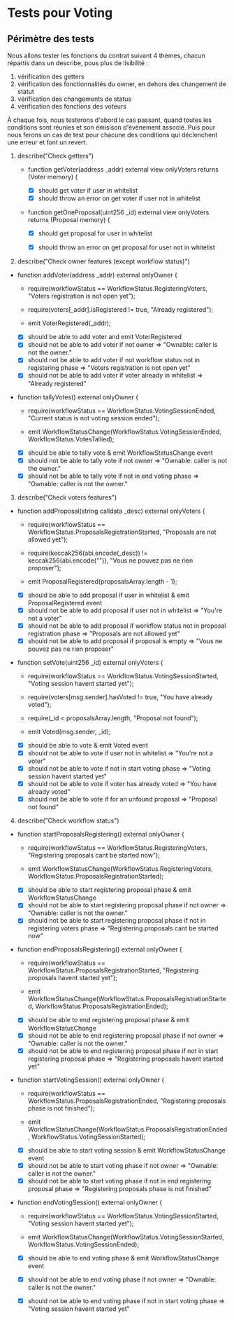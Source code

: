 # Tests pour Voting 

## Périmètre des tests

Nous allons tester les fonctions du contrat suivant 4 thèmes, chacun répartis dans un describe, pous plus de lisibilité : 
1. vérification des getters
1. vérification des fonctionnalités du owner, en dehors des changement de statut
1. vérification des changements de status
1. vérification des fonctions des voteurs

À chaque fois, nous testerons d'abord le cas passant, quand toutes les conditions sont réunies et son émisison d'évènement associé.
Puis pour nous ferons un cas de test pour chacune des conditions qui déclenchent une erreur et font un revert.

1. describe("Check getters")

    - function getVoter(address _addr) external view onlyVoters returns (Voter memory) {

        - [X] should get voter if user in whitelist
        - [X] should throw an error on get voter if user not in whitelist

    - function getOneProposal(uint256 _id) external view onlyVoters returns (Proposal memory) {

        - [X] should get proposal for user in whitelist
        - [X] should throw an error on get proposal for user not in whitelist


2. describe("Check owner features (except workflow status)")

- function addVoter(address _addr) external onlyOwner {
    - require(workflowStatus == WorkflowStatus.RegisteringVoters, "Voters registration is not open yet");
    - require(voters[_addr].isRegistered != true, "Already registered");

    - emit VoterRegistered(_addr);

    - [X] should be able to add voter and emit VoterRegistered
    - [X] should not be able to add voter if not owner => "Ownable: caller is not the owner."
    - [X] should not be able to add voter if not workflow status not in registering phase => "Voters registration is not open yet"
    - [X] should not be able to add voter if voter already in whitelist => "Already registered"

- function tallyVotes() external onlyOwner {
    - require(workflowStatus == WorkflowStatus.VotingSessionEnded, "Current status is not voting session ended");

    - emit WorkflowStatusChange(WorkflowStatus.VotingSessionEnded, WorkflowStatus.VotesTallied);

    - [X] should be able to tally vote & emit WorkflowStatusChange event
    - [X] should not be able to tally vote if not owner => "Ownable: caller is not the owner."
    - [X] should not be able to tally vote if not in end voting phase => "Ownable: caller is not the owner."

3. describe("Check voters features")

- function addProposal(string calldata _desc) external onlyVoters {
    - require(workflowStatus == WorkflowStatus.ProposalsRegistrationStarted, "Proposals are not allowed yet");
    - require(keccak256(abi.encode(_desc)) != keccak256(abi.encode("")), "Vous ne pouvez pas ne rien proposer");

    - emit ProposalRegistered(proposalsArray.length - 1);

    - [X] should be able to add proposal if user in whitelist & emit ProposalRegistered event
    - [X] should not be able to add proposal if user not in whitelist => "You're not a voter"
    - [X] should not be able to add proposal if workflow status not in proposal registration phase => "Proposals are not allowed yet"
    - [X] should not be able to add proposal if proposal is empty => "Vous ne pouvez pas ne rien proposer"

- function setVote(uint256 _id) external onlyVoters {
    - require(workflowStatus == WorkflowStatus.VotingSessionStarted, "Voting session havent started yet");
    - require(voters[msg.sender].hasVoted != true, "You have already voted");
    - require(_id < proposalsArray.length, "Proposal not found");

    - emit Voted(msg.sender, _id);

    - [X] should be able to vote & emit Voted event
    - [X] should not be able to vote if user not in whitelist => "You're not a voter"
    - [X] should not be able to vote if not in start voting phase => "Voting session havent started yet"
    - [X] should not be able to vote if voter has already voted =>  "You have already voted"
    - [X] should not be able to vote if for an unfound proposal => "Proposal not found"

4. describe("Check workflow status")

- function startProposalsRegistering() external onlyOwner {
    - require(workflowStatus == WorkflowStatus.RegisteringVoters, "Registering proposals cant be started now");

    - emit WorkflowStatusChange(WorkflowStatus.RegisteringVoters, WorkflowStatus.ProposalsRegistrationStarted);

    - [X] should be able to start registering proposal phase & emit WorkflowStatusChange
    - [X] should not be able to start registering proposal phase if not owner => "Ownable: caller is not the owner."
    - [X] should not be able to start registering proposal phase if not in registering voters phase => "Registering proposals cant be started now"

- function endProposalsRegistering() external onlyOwner {
	- require(workflowStatus == WorkflowStatus.ProposalsRegistrationStarted, "Registering proposals havent started yet");

    - emit WorkflowStatusChange(WorkflowStatus.ProposalsRegistrationStarted, WorkflowStatus.ProposalsRegistrationEnded);

    - [X] should be able to end registering proposal phase & emit WorkflowStatusChange
    - [X] should not be able to end registering proposal phase if not owner => "Ownable: caller is not the owner."
    - [X] should not be able to end registering proposal phase if not in start registering proposal phase => "Registering proposals havent started yet"

- function startVotingSession() external onlyOwner {
    - require(workflowStatus == WorkflowStatus.ProposalsRegistrationEnded, "Registering proposals phase is not finished");

    - emit WorkflowStatusChange(WorkflowStatus.ProposalsRegistrationEnded, WorkflowStatus.VotingSessionStarted);

    - [X] should be able to start voting session & emit WorkflowStatusChange event
    - [X] should not be able to start voting phase if not owner => "Ownable: caller is not the owner."
    - [X] should not be able to start voting phase if not in end registering proposal phase => "Registering proposals phase is not finished"

- function endVotingSession() external onlyOwner {
    - require(workflowStatus == WorkflowStatus.VotingSessionStarted, "Voting session havent started yet");

    - emit WorkflowStatusChange(WorkflowStatus.VotingSessionStarted, WorkflowStatus.VotingSessionEnded);

    - [X] should be able to end voting phase & emit WorkflowStatusChange event
    - [X] should not be able to end voting phase if not owner => "Ownable: caller is not the owner."
    - [X] should not be able to end voting phase if not in start voting phase => "Voting session havent started yet"

